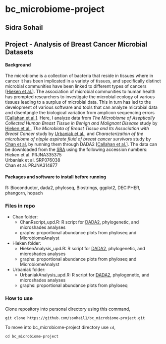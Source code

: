 # bc_microbiome-project
## Sidra Sohail 
## Project - Analysis of Breast Cancer Microbial Datasets
#### Background
The microbiome is a collection of bacteria that reside in tissues where in cancer it has been implicated in a variety of tissues, and specifically distinct microbial communities have been linked to different types of cancers [[Hieken et al.](https://www.ncbi.nlm.nih.gov/pmc/articles/PMC4971513/)]. The association of microbial communities to human health has prompted researchers to investigate the microbial ecology of various tissues leading to a surplus of microbial data. This in turn has led to the development of various software and tools that can analyze microbial data and disentangle the biological variation from amplicon sequencing errors [[Callahan et al.](https://www.ncbi.nlm.nih.gov/pmc/articles/PMC4927377/)]. Here, I analyze data from _The Microbiome of Aseptically Collected Human Breast Tissue in Benign and Malignant Disease_ study by [Hieken et al.](https://www.ncbi.nlm.nih.gov/pmc/articles/PMC4971513/),  _The Microbiota of Breast Tissue and Its Association with Breast Cancer_ study by [Urbaniak et al.](https://www.ncbi.nlm.nih.gov/pmc/articles/PMC4968547/), and _Characterization of the microbiome of nipple aspirate fluid of breast cancer survivors_ study by [Chan et al.](https://www.nature.com/articles/srep28061) by running them through DADA2 [[Callahan et al.](https://www.ncbi.nlm.nih.gov/pmc/articles/PMC4927377/)]. The data can be downloaded from the [SRA](https://www.ncbi.nlm.nih.gov/sra) using the following accession numbers:  
Hieken et al. PRJNA335375  
Urbaniak et al. SRP076038  
Chan et al. PRJNA314877

#### Packages and software to install before running
R: Bioconductor, dada2, phyloseq, Biostrings, ggplot2, DECIPHER, phangorn, hopach
### Files in repo
- Chan folder:
  - ChanRscript_upd.R: R script for [DADA2](https://benjjneb.github.io/dada2/tutorial.html), phylogenetic, and microshades analyses
  - graphs: proportional abundance plots from phyloseq and MicrobiomeAnalyst
- Hieken folder:
  - HiekenAnalysis_upd.R: R script for [DADA2](https://benjjneb.github.io/dada2/tutorial.html), phylogenetic, and microshades analyses
  - graphs: proportional abundance plots from phyloseq and MicrobiomeAnalyst
- Urbaniak folder:
  - UrbaniakAnalysis_upd.R: R script for [DADA2](https://benjjneb.github.io/dada2/tutorial.html), phylogenetic, and microshades analyses
  - graphs: proportional abundance plots from phyloseq

### How to use
Clone repository into personal directory using this command,  
```
git clone https://github.com/ssohail1/bc_microbiome-project.git
```


To move into bc_microbiome-project directory use `cd`,  
```
cd bc_microbiome-project
```
